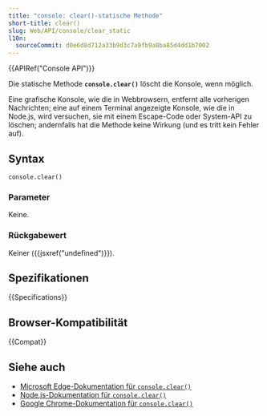 ```yaml
---
title: "console: clear()-statische Methode"
short-title: clear()
slug: Web/API/console/clear_static
l10n:
  sourceCommit: d0e6d8d712a33b9d3c7a9fb9a8ba85d4dd1b7002
---
```


{{APIRef("Console API")}}

Die statische Methode **`console.clear()`** löscht die Konsole, wenn möglich.

Eine grafische Konsole, wie die in Webbrowsern, entfernt alle vorherigen Nachrichten; eine auf einem Terminal angezeigte Konsole, wie die in Node.js, wird versuchen, sie mit einem Escape-Code oder System-API zu löschen; andernfalls hat die Methode keine Wirkung (und es tritt kein Fehler auf).

## Syntax

```js-nolint
console.clear()
```

### Parameter

Keine.

### Rückgabewert

Keiner ({{jsxref("undefined")}}).

## Spezifikationen

{{Specifications}}

## Browser-Kompatibilität

{{Compat}}

## Siehe auch

- [Microsoft Edge-Dokumentation für `console.clear()`](https://learn.microsoft.com/en-us/microsoft-edge/devtools-guide-chromium/console/api#clear)
- [Node.js-Dokumentation für `console.clear()`](https://nodejs.org/docs/latest/api/console.html#consoleclear)
- [Google Chrome-Dokumentation für `console.clear()`](https://developer.chrome.com/docs/devtools/console/api/#clear)
